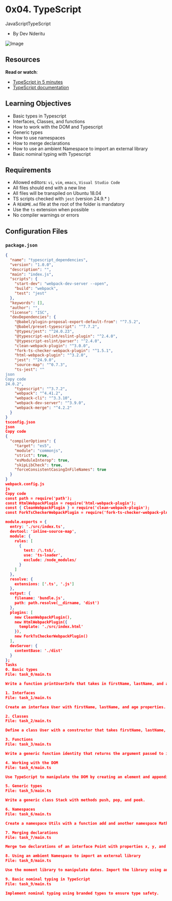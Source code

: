 # 0x04. TypeScript

JavaScriptTypeScript  
- By Dev Nderitu

![Image](https://s3.amazonaws.com/alx-intranet.hbtn.io/uploads/medias/2019/12/baea85b5e9a9fb5c36ec.png)

## Resources
**Read or watch**:
- [TypeScript in 5 minutes](https://alx-intranet.hbtn.io/rltoken/waTSa9Mguj912pel9On57w "TypeScript in 5 minutes")
- [TypeScript documentation](https://alx-intranet.hbtn.io/rltoken/iPO8DlHCGzc1jnojLoP9HA "TypeScript documentation")

## Learning Objectives
- Basic types in Typescript
- Interfaces, Classes, and functions
- How to work with the DOM and Typescript
- Generic types
- How to use namespaces
- How to merge declarations
- How to use an ambient Namespace to import an external library
- Basic nominal typing with Typescript

## Requirements
- Allowed editors: `vi`, `vim`, `emacs`, `Visual Studio Code`
- All files should end with a new line
- All files will be transpiled on Ubuntu 18.04
- TS scripts checked with `jest` (version 24.9.* )
- A `README.md` file at the root of the folder is mandatory
- Use the `ts` extension when possible
- No compiler warnings or errors

## Configuration Files

### `package.json`
```json
{
  "name": "typescript_dependencies",
  "version": "1.0.0",
  "description": "",
  "main": "index.js",
  "scripts": {
    "start-dev": "webpack-dev-server --open",
    "build": "webpack",
    "test": "jest"
  },
  "keywords": [],
  "author": "",
  "license": "ISC",
  "devDependencies": {
    "@babel/plugin-proposal-export-default-from": "^7.5.2",
    "@babel/preset-typescript": "^7.7.2",
    "@types/jest": "^24.0.23",
    "@typescript-eslint/eslint-plugin": "^2.4.0",
    "@typescript-eslint/parser": "^2.4.0",
    "clean-webpack-plugin": "^3.0.0",
    "fork-ts-checker-webpack-plugin": "^1.5.1",
    "html-webpack-plugin": "^3.2.0",
    "jest": "^24.9.0",
    "source-map": "^0.7.3",
    "ts-jest": "^
json
Copy code
24.0.2",
    "typescript": "^3.7.2",
    "webpack": "^4.41.2",
    "webpack-cli": "^3.3.10",
    "webpack-dev-server": "^3.9.0",
    "webpack-merge": "^4.2.2"
  }
}
tsconfig.json
json
Copy code
{
  "compilerOptions": {
    "target": "es5",
    "module": "commonjs",
    "strict": true,
    "esModuleInterop": true,
    "skipLibCheck": true,
    "forceConsistentCasingInFileNames": true
  }
}
webpack.config.js
js
Copy code
const path = require('path');
const HtmlWebpackPlugin = require('html-webpack-plugin');
const { CleanWebpackPlugin } = require('clean-webpack-plugin');
const ForkTsCheckerWebpackPlugin = require('fork-ts-checker-webpack-plugin');

module.exports = {
  entry: './src/index.ts',
  devtool: 'inline-source-map',
  module: {
    rules: [
      {
        test: /\.ts$/,
        use: 'ts-loader',
        exclude: /node_modules/
      }
    ]
  },
  resolve: {
    extensions: ['.ts', '.js']
  },
  output: {
    filename: 'bundle.js',
    path: path.resolve(__dirname, 'dist')
  },
  plugins: [
    new CleanWebpackPlugin(),
    new HtmlWebpackPlugin({
      template: './src/index.html'
    }),
    new ForkTsCheckerWebpackPlugin()
  ],
  devServer: {
    contentBase: './dist'
  }
};
Tasks
0. Basic types
File: task_0/main.ts

Write a function printUserInfo that takes in firstName, lastName, and age as arguments and returns a formatted string.

1. Interfaces
File: task_1/main.ts

Create an interface User with firstName, lastName, and age properties. Write a function printUser that takes a User object as an argument.

2. Classes
File: task_2/main.ts

Define a class User with a constructor that takes firstName, lastName, and age. Implement a method getFullName that returns the user's full name.

3. Functions
File: task_3/main.ts

Write a generic function identity that returns the argument passed to it.

4. Working with the DOM
File: task_4/main.ts

Use TypeScript to manipulate the DOM by creating an element and appending it to the body.

5. Generic types
File: task_5/main.ts

Write a generic class Stack with methods push, pop, and peek.

6. Namespaces
File: task_6/main.ts

Create a namespace Utils with a function add and another namespace MathUtils with a function multiply.

7. Merging declarations
File: task_7/main.ts

Merge two declarations of an interface Point with properties x, y, and a method translate.

8. Using an ambient Namespace to import an external library
File: task_8/main.ts

Use the moment library to manipulate dates. Import the library using an ambient namespace.

9. Basic nominal typing in TypeScript
File: task_9/main.ts

Implement nominal typing using branded types to ensure type safety.

